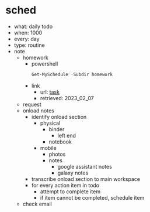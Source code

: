 # sched
- what: daily todo
- when: 1000
- every: day
- type: routine
- note
  - homework
    - powershell
      ```powershell
      Get-MySchedule -Subdir homework
      ```
    - link
      - url: [task](./task/daily/)
      - retrieved: 2023_02_07
  - request
  - onload notes
    - identify onload section
      - physical
        - binder
          - left end
        - notebook
      - mobile
        - photos
        - notes
          - google assistant notes
          - galaxy notes
    - transcribe onload section to main workspace
    - for every action item in todo
      - attempt to complete item
      - if item cannot be completed, schedule item
  - check email
